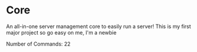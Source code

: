 # Core
An all-in-one server management core to easily run a server!
This is my first major project so go easy on me, I'm a newbie


Number of Commands: 22
